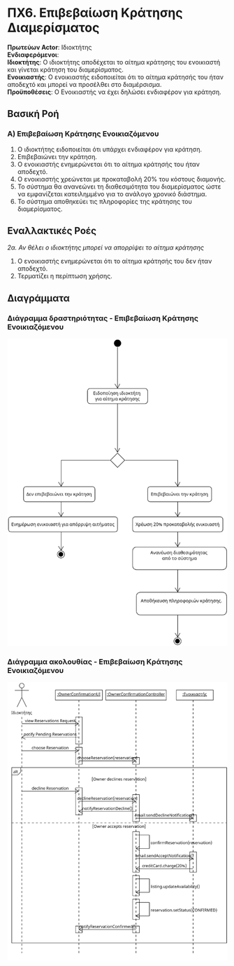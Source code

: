 # ΠΧ6. Επιβεβαίωση Κράτησης Διαμερίσματος

**Πρωτεύων Actor**: Ιδιοκτήτης <br>
**Ενδιαφερόμενοι**: <br>
**Ιδιοκτήτης**: Ο ιδιοκτήτης αποδέχεται το αίτημα κράτησης του ενοικιαστή και γίνεται κράτηση του διαμερίσματος. <br>
**Ενοικιαστής**: Ο ενοικιαστής ειδοποιείται ότι το αίτημα κράτησής του ήταν αποδεχτό και μπορεί να προσέλθει στο διαμέρσισμα. <br>
**Προϋποθέσεις**: Ο Ενοικιαστής να έχει δηλώσει ενδιαφέρον για κράτηση.

## Βασική Ροή
### Α) Επιβεβαίωση Κράτησης Ενοικιαζόμενου
1. Ο ιδιοκτήτης ειδοποιείται ότι υπάρχει ενδιαφέρον για κράτηση.
2. Επιβεβαιώνει την κράτηση.
3. Ο ενοικιαστής ενημερώνεται ότι το αίτημα κράτησής του ήταν αποδεχτό.
4. Ο ενοικιαστής χρεώνεται με προκαταβολή 20% του κόστους διαμονής.
5. Το σύστημα θα ανανεώνει τη διαθεσιμότητα του διαμερίσματος ώστε να εμφανίζεται κατειλημμένο για το ανάλογο χρονικό διάστημα.
6. Το σύστημα αποθηκεύει τις πληροφορίες της κράτησης του διαμερίσματος.


## Εναλλακτικές Ροές
*2α. Αν θέλει ο ιδιοκτήτης μπορεί να απορρίψει το αίτημα κράτησης*
1. Ο ενοικιαστής ενημερώνεται ότι το αίτημα κράτησής του δεν ήταν αποδεχτό.
2. Τερματίζει η περίπτωση χρήσης.



## Διαγράμματα

### Διάγραμμα δραστηριότητας - Επιβεβαίωση Κράτησης Ενοικιαζόμενου
![Διάγραμμα δραστηριότητας - Επιβεβαίωση Κράτησης Ενοικιαζόμενου](/docs/markdown/uml/requirements/uc6_act_owner_confirm_reservation.png)

### Διάγραμμα ακολουθίας - Επιβεβαίωση Κράτησης Ενοικιαζόμενου
![Διάγραμμα ακολουθίας - Επιβεβαίωση Κράτησης Ενοικιαζόμενου](/docs/markdown/uml/requirements/uc6_seq_owner_confirm_reservation.png)